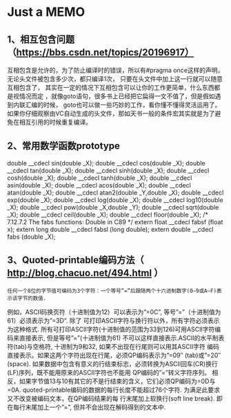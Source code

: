# Just a MEMO
## 1、相互包含问题（https://bbs.csdn.net/topics/20196917）
互相包含是允许的，为了防止编译时的错误，所以有#pragma once这样的声明，
无论头文件被包含多少次，都只编译1次，
只要在头文件中加上这一行就可以随意互相包含了，
其实在一定的情况下互相包含可以让你的工作更简单，什么东西都是视情况而定
，就像goto语句，很多书上已经把它扁得一文不值了，但是假如遇到内联汇编的时候，
goto也可以做一些巧妙的工作，看你懂不懂得灵活运用了。
如果你仔细观察由VC自动生成的头文件，那如天书一般的条件宏其实就是为了避免在相互引用的时候重复编译。
## 2、常用数学函数prototype

  double __cdecl sin(double _X);
  double __cdecl cos(double _X);
  double __cdecl tan(double _X);
  double __cdecl sinh(double _X);
  double __cdecl cosh(double _X);
  double __cdecl tanh(double _X);
  double __cdecl asin(double _X);
  double __cdecl acos(double _X);
  double __cdecl atan(double _X);
  double __cdecl atan2(double _Y,double _X);
  double __cdecl exp(double _X);
  double __cdecl log(double _X);
  double __cdecl log10(double _X);
  double __cdecl pow(double _X,double _Y);
  double __cdecl sqrt(double _X);
  double __cdecl ceil(double _X);
  double __cdecl floor(double _X);
/* 7.12.7.2 The fabs functions: Double in C89 */
  extern  float __cdecl fabsf (float x);
  extern long double __cdecl fabsl (long double);
  extern double __cdecl fabs (double _X);
   
## 3、Quoted-printable编码方法（ http://blog.chacuo.net/494.html ）

    任何一个8位的字节值可编码为3个字符：一个等号”=”后跟随两个十六进制数字(0–9或A–F)表示该字节的数值.
例如，ASCII码换页符（十进制值为12）可以表示为”=0C”, 等号”=”（十进制值为61）必须表示为”=3D”. 除了
可打印ASCII字符与换行符以外，所有字符必须表示为这种格式.
    所有可打印ASCII字符(十进制值的范围为33到126)可用ASCII字符编码来直接表示, 但是等号”=”(十进制值为61)
不可以这样直接表示.ASCII的水平制表符(tab)与空格符, 十进制为9和32, 如果不出现在行尾则可以用其ASCII字符
编码直接表示。如果这两个字符出现在行尾，必须QP编码表示为”=09″ (tab)或”=20″ (space).
    如果数据中包含有意义的行结束标志，必须转换为ASCII回车(CR)换行(LF)序列，既不能用原来的ASCII字符也不能用
QP编码的”=”转义字符序列。 相反，如果字节值13与10有其它的不是行结束的含义，它们必须QP编码为=0D与=0A.
    quoted-printable编码的数据的每行长度不能超过76个字符. 为满足此要求又不改变被编码文本，在QP编码结果的每
行末尾加上软换行(soft line break). 即在每行末尾加上一个”=”, 但并不会出现在解码得到的文本中.
